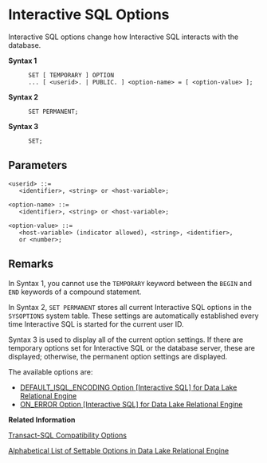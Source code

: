 <!-- loioa62b99df84f21015bd98a592902abc4b -->

# Interactive SQL Options

Interactive SQL options change how Interactive SQL interacts with the database.




<dl>
<dt><b>

Syntax 1

</b></dt>
<dd>

```
SET [ TEMPORARY ] OPTION
... [ <userid>. | PUBLIC. ] <option-name> = [ <option-value> ];
```



</dd><dt><b>

Syntax 2

</b></dt>
<dd>

```
SET PERMANENT;
```



</dd><dt><b>

Syntax 3

</b></dt>
<dd>

```
SET;
```



</dd>
</dl>



<a name="loioa62b99df84f21015bd98a592902abc4b__iq_refso_321"/>

## Parameters

```
<userid> ::=
   <identifier>, <string> or <host-variable>;
```

```
<option-name> ::=
   <identifier>, <string> or <host-variable>;
```

```
<option-value> ::=
   <host-variable> (indicator allowed), <string>, <identifier>,
   or <number>;
```



<a name="loioa62b99df84f21015bd98a592902abc4b__iq_refso_322"/>

## Remarks

In Syntax 1, you cannot use the `TEMPORARY` keyword between the `BEGIN` and `END` keywords of a compound statement.

In Syntax 2, `SET PERMANENT` stores all current Interactive SQL options in the `SYSOPTIONS` system table. These settings are automatically established every time Interactive SQL is started for the current user ID.

Syntax 3 is used to display all of the current option settings. If there are temporary options set for Interactive SQL or the database server, these are displayed; otherwise, the permanent option settings are displayed.



The available options are:

-   [DEFAULT\_ISQL\_ENCODING Option \[Interactive SQL\] for Data Lake Relational Engine](default-isql-encoding-option-interactive-sql-for-data-lake-relational-engine-a63407d.md)
-   [ON\_ERROR Option \[Interactive SQL\] for Data Lake Relational Engine](on-error-option-interactive-sql-for-data-lake-relational-engine-a6462f5.md)

**Related Information**  


[Transact-SQL Compatibility Options](transact-sql-compatibility-options-a62b3bb.md "Transact-SQL compatibility options allow data lake Relational Engine behavior to be compatible with SAP Adaptive Server Enterprise, or to both support old behavior and allow ISO SQL92 behavior.")

[Alphabetical List of Settable Options in Data Lake Relational Engine](alphabetical-list-of-settable-options-in-data-lake-relational-engine-a62bc88.md "Settable database options let you configure database behavior.")

